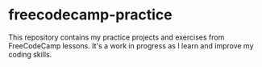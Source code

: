 # freecodecamp-practice
This repository contains my practice projects and exercises from FreeCodeCamp lessons. It's a work in progress as I learn and improve my coding skills.
